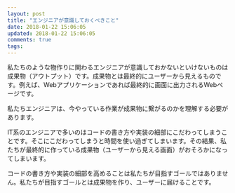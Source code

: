```yaml
---
layout: post
title: "エンジニアが意識しておくべきこと"
date: 2018-01-22 15:06:05
updated: 2018-01-22 15:06:05
comments: true
tags: 
---
```


私たちのような物作りに関わるエンジニアが意識しておかないといけないものは成果物（アウトプット）です。成果物とは最終的にユーザーから見えるものです。例えば、Webアプリケーションであれば最終的に画面に出力されるWebページです。

私たちエンジニアは、今やっている作業が成果物に繋がるのかを理解する必要があります。

IT系のエンジニアで多いのはコードの書き方や実装の細部にこだわってしまうことです。そこにこだわってしまうと時間を使い過ぎてしまいます。その結果、私たちが最終的に作っている成果物（ユーザーから見える画面）がおそろかになってしまいます。

コードの書き方や実装の細部を高めることは私たちが目指すゴールではありません。私たちが目指すゴールとは成果物を作り、ユーザーに届けることです。
